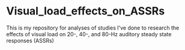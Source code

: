 # Visual_load_effects_on_ASSRs
 This is my repository for analyses of studies I've done to research the effects of visual load on 20-, 40-, and 80-Hz auditory steady state responses (ASSRs)
